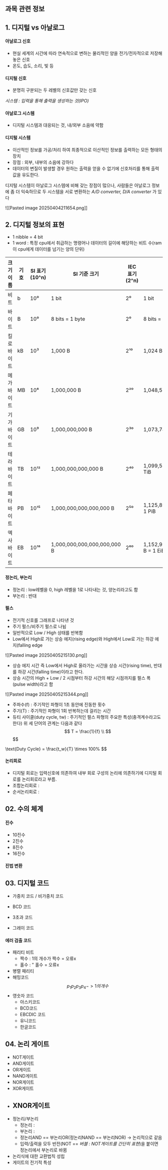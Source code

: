 ## 과목 관련 정보


## 1. 디지털 vs 아날로그

#### 아날로그 신호
- 현실 세계의 시간에 따라 연속적으로 변하는 물리적인 양을 전기/전자적으로 저장해 놓은 신호
- 온도, 습도, 소리, 빛 등
#### 디지털 신호
- 분명히 구분되는 두 레벨의 신호값만 갖는 신호

*시스템 : 입력을 통해 출력을 생성하는 것(IPO)*
#### 아날로그 시스템
- 디지털 시스템과 대응되는 것, 내/외부 소음에 약함
#### 디지털 시스템 
- 이산적인 정보를 가공/처리 하여 최종적으로 이산적인 정보를 출력하는 모든 형태의 장치
- 장점 : 외부, 내부의 소음에 강하다
- 데이터의 변질이 발생할 경우 원하는 출력을 얻을 수 없기에 신호처리를 통해 출력값을 유도한다.

디지털 시스템이 아날로그 시스템에 비해 갖는 장점이 많으나, 사람들은 아날로그 정보에 좀 더 익숙하므로 두 시스템을 서로 변환하는 *A/D converter, D/A converter* 가 있다


![[Pasted image 20250404211654.png]]



## 2. 디지털 정보의 표현

- 1 nibble = 4 bit
- 1 word : 특정 cpu에서 취급하는 명령어나 데이터의 길이에 해당하는 비트 수(ram이 cpu에게 데이터를 넘기는 양의 단위)

| 크기 이름 | 기호  | SI 표기 (10^n) | SI 기준 크기                    | IEC 표기 (2^n) | IEC 기준 크기                           |
| ----- | --- | ------------ | --------------------------- | ------------ | ----------------------------------- |
| 비트    | b   | 10⁰          | 1 bit                       | 2⁰           | 1 bit                               |
| 바이트   | B   | 10⁰          | 8 bits = 1 byte             | 2⁰           | 8 bits = 1 byte                     |
| 킬로바이트 | kB  | 10³          | 1,000 B                     | 2¹⁰          | 1,024 B = 1 KiB                     |
| 메가바이트 | MB  | 10⁶          | 1,000,000 B                 | 2²⁰          | 1,048,576 B = 1 MiB                 |
| 기가바이트 | GB  | 10⁹          | 1,000,000,000 B             | 2³⁰          | 1,073,741,824 B = 1 GiB             |
| 테라바이트 | TB  | 10¹²         | 1,000,000,000,000 B         | 2⁴⁰          | 1,099,511,627,776 B = 1 TiB         |
| 페타바이트 | PB  | 10¹⁵         | 1,000,000,000,000,000 B     | 2⁵⁰          | 1,125,899,906,842,624 B = 1 PiB     |
| 엑사바이트 | EB  | 10¹⁸         | 1,000,000,000,000,000,000 B | 2⁶⁰          | 1,152,921,504,606,846,976 B = 1 EiB |

#### 정논리, 부논리
- 정논리 : low레벨을 0, high 레벨을 1로 나타내는 것, 양논리라고도 함
- 부논리 : 반대

#### 펄스
- 전기적 신호를 그래프로 나타낸 것
- 주기 펄스/비주기 펄스로 나뉨
- 일반적으로 Low / High 상태를 반복함
- Low에서 High로 가는 상승 에지(rising edge)와 High에서 Low로 가는 하강 에지(falling edge

![[Pasted image 20250405215130.png]]

- 상승 에지 시간 즉 Low에서 High로 올라가는 시간을 상승 시간(rising time), 반대를 하강 시간(falling time)이라고 한다.
- 상승 시간의 High + Low / 2 시점부터 하강 시간의 해당 시점까지를 펄스 폭(pulse width)라고 함

![[Pasted image 20250405215344.png]]

- 주파수(f) : 주기적인 파형이 1초 동안에 진동한 횟수
- 주기(T) : 주기적인 파형이 1회 반복하는데 걸리는 시간
- 듀티 사이클(duty cycle, tw) : 주기적인 펄스 파형의 주요한 특성(충격계수라고도 한다)
위 세 단어의 관계는 다음과 같다
$$
T = \frac{1}{f} \\
$$
$$

$$
$$
\text{Duty Cycle} = \frac{t_w}{T} \times 100\%
$$

#### 논리회로
- 디지털 회로는 입력신호에 의존하여 내부 회로 구성의 논리에 의존하기에 디지털 회로를 논리회로라고 부름.
- 조합논리회로 :
- 순서논리회로 : 



## 02. 수의 체계

#### 진수
- 10진수
- 2진수
- 8진수
- 16진수

#### 진법 변환


## 03. 디지털 코드

- 가중치 코드 / 비가중치 코드

- BCD 코드
- 3초과 코드
- 그레이 코드

#### 에러 검출 코드
- 패리티 비트
	- 짝수 : 1의 개수가 짝수 = 오류x
	- 홀수 : "               홀수 = 오류x
- 병렬 패리티
- 해밍코드
$$ p_1 p_2 p_3 p_4 -> 1의 개수
	$$
- 영숫자 코드
	- 아스키코드
	- BCD코드
	- EBCDIC 코드
	- 유니코드
	- 한글코드


## 04. 논리 게이트

- NOT게이트
- AND게이트
- OR게이트
- NAND게이트
- NOR게이트
- XOR게이트
- XNOR게이트
	- 
- 정논리/부논리 
	- 정논리 :  
	- 부논리 :
	- 정논리AND == 부논리OR(정논리NAND == 부논리NOR) -> 논리적으로 같음
	- 입력/출력을 모두 반전(NOT == *버블 : NOT게이트를 간단히 표현*)을 붙이면 정논리에서 부논리로 바뀜
- 논리식에 대한 교환법칙 성립
- 게이트의 전기적 특성
